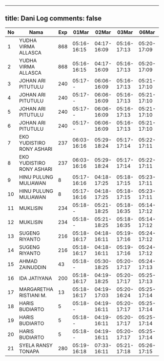 
---
title: Dani Log
comments: false
---

| No | Nama | Exp | 01Mar | 02Mar | 03Mar | 06Mar | 07Mar | 08Mar |
|-----|-----|-----|-----|-----|-----|-----|-----|-----|
| 1 | YUDHA VIRMA ALLASCA | 868 | 05:16-16:15 | 04:17-16:09 | 05:16-17:13 | 05:20-17:09 | 05:27-17:09 | --- |
| 2 | YUDHA VIRMA ALLASCA | 868 | 05:16-16:15 | 04:17-16:09 | 05:16-17:13 | 05:20-17:09 | 05:27-17:09 | --- |
| 3 | JOHAN ARI PITUTULU | 240 | 05:17-- | 06:06-16:09 | 05:16-17:13 | 05:21-17:10 | 05:28-17:09 | --- |
| 4 | JOHAN ARI PITUTULU | 240 | 05:17-- | 06:06-16:09 | 05:16-17:13 | 05:21-17:10 | 05:28-17:09 | --- |
| 5 | JOHAN ARI PITUTULU | 240 | 05:17-- | 06:06-16:09 | 05:16-17:13 | 05:21-17:10 | 05:28-17:09 | --- |
| 6 | JOHAN ARI PITUTULU | 240 | 05:17-- | 06:06-16:09 | 05:16-17:13 | 05:21-17:10 | 05:28-17:09 | --- |
| 7 | EKO YUDISTIRO RONY ASHARI | 237 | 06:03-16:16 | 05:29-18:24 | 05:17-17:14 | 05:22-17:11 | 05:29-17:11 | --- |
| 8 | EKO YUDISTIRO RONY ASHARI | 237 | 06:03-16:16 | 05:29-18:24 | 05:17-17:14 | 05:22-17:11 | 05:29-17:11 | --- |
| 9 | HINU PULUNG MULIAWAN | 8 | 05:17-16:16 | 04:18-17:25 | 05:18-17:15 | 05:23-17:11 | 05:30-17:11 | --- |
| 10 | HINU PULUNG MULIAWAN | 8 | 05:17-16:16 | 04:18-17:25 | 05:18-17:15 | 05:23-17:11 | 05:30-17:11 | --- |
| 11 | MUKLISIN | 234 | 05:18-- | 05:21-18:25 | 05:18-16:35 | 05:14-17:12 | 05:30-17:12 | --- |
| 12 | MUKLISIN | 234 | 05:18-- | 05:21-18:25 | 05:18-16:35 | 05:14-17:12 | 05:30-17:12 | --- |
| 13 | SUGENG RIYANTO | 216 | 05:18-16:17 | 04:18-16:11 | 05:19-17:16 | 05:24-17:12 | 05:31-17:12 | --- |
| 14 | SUGENG RIYANTO | 216 | 05:18-16:17 | 04:18-16:11 | 05:19-17:16 | 05:24-17:12 | 05:31-17:12 | --- |
| 15 | AHMAD ZAINUDDIN | 43 | 05:18-- | 05:30-18:25 | 05:20-17:17 | 05:24-17:13 | 05:31-17:13 | --- |
| 16 | IDA JATIYANA | 200 | 05:18-16:17 | 04:19-18:25 | 05:20-17:17 | 05:25-17:13 | 05:32-17:13 | --- |
| 17 | MARGARETHA RISTIANI M. | 13 | 05:18-16:17 | 04:19-17:03 | 05:20-16:24 | 05:25-17:14 | 05:32-17:13 | --- |
| 18 | HARIS BUDIARTO | 5 | 05:18-- | 04:19-16:11 | 05:20-17:17 | 05:25-17:14 | 05:32-17:14 | --- |
| 19 | HARIS BUDIARTO | 5 | 05:18-- | 04:19-16:11 | 05:20-17:17 | 05:25-17:14 | 05:32-17:14 | --- |
| 20 | HARIS BUDIARTO | 5 | 05:18-- | 04:19-16:11 | 05:20-17:17 | 05:25-17:14 | 05:32-17:14 | --- |
| 21 | SYELA RANSY TONAPA | 280 | 05:19-16:18 | 07:33-16:11 | 05:21-17:18 | 05:26-17:15 | 05:33-17:15 | --- |
